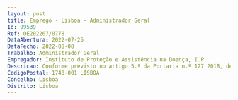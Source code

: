 ```yaml
--- 
layout: post
title: Emprego - Lisboa - Administrador Geral
Id: 99539
Ref: OE202207/0778
DataAbertura: 2022-07-25
DataFecho: 2022-08-08
Trabalho: Administrador Geral
Empregador: Instituto de Proteção e Assistência na Doença, I.P.
Descricao: Conforme previsto no artigo 5.º da Portaria n.º 127 2018, de 9 de maio.
CodigoPostal: 1748-001 LISBOA
Concelho: Lisboa
Distrito: Lisboa
--- 
```

